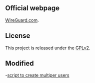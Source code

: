 ## Official webpage 
[WireGuard.com](https://www.wireguard.com/).

## License
This project is released under the [GPLv2](COPYING).

## Modified
-[script to create multiper users](https://raw.githubusercontent.com/hongwenjun/vps_setup/master/Wireguard/wg5clients.sh)
